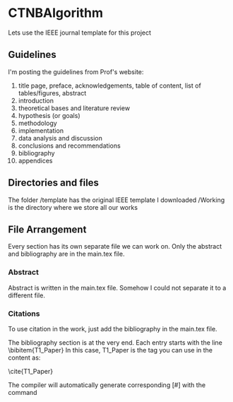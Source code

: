 # CTNBAlgorithm

Lets use the IEEE journal template for this project

## Guidelines

I'm posting the guidelines from Prof's website:

1. title page, preface, acknowledgements, table of content, list of tables/figures, abstract
2. introduction
3. theoretical bases and literature review
4. hypothesis (or goals)
5. methodology
6. implementation
7. data analysis and discussion
8. conclusions and recommendations
9. bibliography
10. appendices


## Directories and files

The folder /template has the original IEEE template I downloaded
/Working is the directory where we store all our works

## File Arrangement

Every section has its own separate file we can work on.
Only the abstract and bibliography are in the main.tex file.

### Abstract
Abstract is written in the main.tex file.
Somehow I could not separate it to a different file.


### Citations
To use citation in the work, just add the bibliography in the main.tex file. 


The bibliography section is at the very end.
Each entry starts with the line \bibitem{T1_Paper}
In this case, T1_Paper is the tag you can use in the content as:

\cite{T1_Paper}

The compiler will automatically generate corresponding [#] with the command


